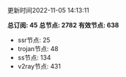 更新时间2022-11-05 14:13:11

**总订阅: 45**
**总节点: 2782**
**有效节点: 638**
- ssr节点: 25
- trojan节点: 48
- ss节点: 134
- v2ray节点: 431
